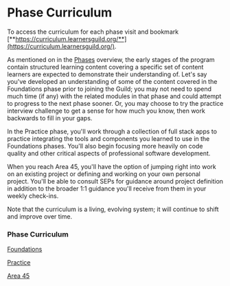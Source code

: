 # Phase Curriculum

To access the curriculum for each phase visit and bookmark [**https://curriculum.learnersguild.org/**](https://curriculum.learnersguild.org/).

As mentioned on in the [Phases](//Learning/Phases.md) overview, the early stages of the program contain structured learning content covering a specific set of content learners are expected to demonstrate their understanding of. Let's say you've developed an understanding of some of the content covered in the Foundations phase prior to joining the Guild; you may not need to spend much time (if any) with the related modules in that phase and could attempt to progress to the next phase sooner. Or, you may choose to try the practice interview challenge to get a sense for how much you know, then work backwards to fill in your gaps.

In the Practice phase, you'll work through a collection of full stack apps to practice integrating the tools and components you learned to use in the Foundations phases. You'll also begin focusing more heavily on code quality and other critical aspects of professional software development.

When you reach Area 45, you'll have the option of jumping right into work on an existing project or defining and working on your own personal project. You'll be able to consult SEPs for guidance around project definition in addition to the broader 1:1 guidance you'll receive from them in your weekly check-ins.

Note that the curriculum is a living, evolving system; it will continue to shift and improve over time.

### Phase Curriculum

[Foundations](https://curriculum.learnersguild.org/phases/foundations/)

[Practice](https://curriculum.learnersguild.org/phases/practice/)

[Area 45](https://curriculum.learnersguild.org/phases/area45/)
